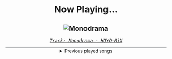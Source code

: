<div align="center"> 
<h1>Now Playing...</h1>

![Monodrama](https://i.scdn.co/image/ab67616d00001e0225027e416fa0f1c68f7f672f)
--
_<samp><a href="https://open.spotify.com/track/109MwAtejD7y1PE8n6Z1jK">Track: Monodrama - HOYO-MiX</a></samp>_

<div style="border: 1px #4B5054 solid"></div>
<details>
  <summary>
    Previous played songs
  </summary>
  <table>
    <thead>
      <tr>
        <th>
          Artist
        </th>
        <th>
          Song
        </th>
        <th>
          Link
        </th>
      </tr>
    </thead>
    <tbody>
      <tr><td>HOYO-MiX</td><td>Monodrama</td><td><a href="https://open.spotify.com/track/109MwAtejD7y1PE8n6Z1jK">https://open.spotify.com/track/109MwAtejD7y1PE8n6Z1jK</a></td></tr><tr><td>TSS</td><td>Fantasize</td><td><a href="https://open.spotify.com/track/0Qbv0r90lCpZ15hnfmBzF0">https://open.spotify.com/track/0Qbv0r90lCpZ15hnfmBzF0</a></td></tr><tr><td>HOYO-MiX</td><td>TruE</td><td><a href="https://open.spotify.com/track/56aR8fCNORk8XIrQGo75IQ">https://open.spotify.com/track/56aR8fCNORk8XIrQGo75IQ</a></td></tr><tr><td>Bad Valentine</td><td>SUGAR WATER</td><td><a href="https://open.spotify.com/track/6L4La9FfFZkxkdZIQeLNlL">https://open.spotify.com/track/6L4La9FfFZkxkdZIQeLNlL</a></td></tr><tr><td>League of Legends</td><td>Bite Marks</td><td><a href="https://open.spotify.com/track/0jSA8m5GZiTPiXOSerESzI">https://open.spotify.com/track/0jSA8m5GZiTPiXOSerESzI</a></td></tr><tr><td>Sān-Z</td><td>Fearless</td><td><a href="https://open.spotify.com/track/2G5iUlHUHT28DauclHioat">https://open.spotify.com/track/2G5iUlHUHT28DauclHioat</a></td></tr><tr><td>VALORANT</td><td>RE-IGNITION</td><td><a href="https://open.spotify.com/track/3R1618eXJB4mMxIZzLv3Ac">https://open.spotify.com/track/3R1618eXJB4mMxIZzLv3Ac</a></td></tr><tr><td>Sān-Z</td><td>Fearless</td><td><a href="https://open.spotify.com/track/2G5iUlHUHT28DauclHioat">https://open.spotify.com/track/2G5iUlHUHT28DauclHioat</a></td></tr><tr><td>HOYO-MiX</td><td>Wildfire</td><td><a href="https://open.spotify.com/track/2CUSdI74D2yqrvEXRQq2Xl">https://open.spotify.com/track/2CUSdI74D2yqrvEXRQq2Xl</a></td></tr><tr><td>Sān-Z</td><td>Come Alive Stripped.</td><td><a href="https://open.spotify.com/track/60mip15dzE8s1xADAoIwmo">https://open.spotify.com/track/60mip15dzE8s1xADAoIwmo</a></td></tr><tr><td>VALORANT</td><td>Fire Again</td><td><a href="https://open.spotify.com/track/2gO2v3svkpM53VBCUmFcQa">https://open.spotify.com/track/2gO2v3svkpM53VBCUmFcQa</a></td></tr><tr><td>nihmune</td><td>delulu</td><td><a href="https://open.spotify.com/track/4ZA3SMV7yMwvmfjpVitDGK">https://open.spotify.com/track/4ZA3SMV7yMwvmfjpVitDGK</a></td></tr><tr><td>HOYO-MiX</td><td>Nameless Faces - English Ver.</td><td><a href="https://open.spotify.com/track/4fCDFyZWf3N6D5y2vQgPT8">https://open.spotify.com/track/4fCDFyZWf3N6D5y2vQgPT8</a></td></tr><tr><td>HOYO-MiX</td><td>Proi Proi</td><td><a href="https://open.spotify.com/track/6snyNT6w27QFkdyTO3vOEM">https://open.spotify.com/track/6snyNT6w27QFkdyTO3vOEM</a></td></tr><tr><td>Apricot</td><td>Anomaly</td><td><a href="https://open.spotify.com/track/6fWQzuBC4IX70ufeENJgEU">https://open.spotify.com/track/6fWQzuBC4IX70ufeENJgEU</a></td></tr><tr><td>HOYO-MiX</td><td>Lights on Me</td><td><a href="https://open.spotify.com/track/5Taw1gJxf4Y14l97aRFkB6">https://open.spotify.com/track/5Taw1gJxf4Y14l97aRFkB6</a></td></tr><tr><td>Sān-Z</td><td>Fearless</td><td><a href="https://open.spotify.com/track/2G5iUlHUHT28DauclHioat">https://open.spotify.com/track/2G5iUlHUHT28DauclHioat</a></td></tr><tr><td>We Came As Romans</td><td>circling a dying sun</td><td><a href="https://open.spotify.com/track/4QvogtzlxW6W9GOJH90ms4">https://open.spotify.com/track/4QvogtzlxW6W9GOJH90ms4</a></td></tr><tr><td>We Came As Romans</td><td>one by one</td><td><a href="https://open.spotify.com/track/4vWjhclo8wnfpllXhiefxx">https://open.spotify.com/track/4vWjhclo8wnfpllXhiefxx</a></td></tr><tr><td>We Came As Romans</td><td>culture wound</td><td><a href="https://open.spotify.com/track/2tmUTYMlTmkKKbwMTrNcJg">https://open.spotify.com/track/2tmUTYMlTmkKKbwMTrNcJg</a></td></tr>
    </tbody>
  </table>
</details>

</div>

